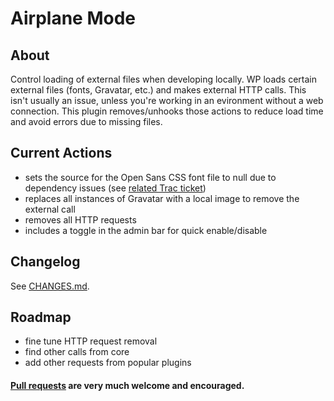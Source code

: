 Airplane Mode
========================

## About
Control loading of external files when developing locally. WP loads certain external files (fonts, Gravatar, etc.) and makes external HTTP calls. This isn't usually an issue, unless you're working in an evironment without a web connection. This plugin removes/unhooks those actions to reduce load time and avoid errors due to missing files.

## Current Actions
* sets the source for the Open Sans CSS font file to null due to dependency issues (see [related Trac ticket](https://core.trac.wordpress.org/ticket/28478))
* replaces all instances of Gravatar with a local image to remove the external call
* removes all HTTP requests
* includes a toggle in the admin bar for quick enable/disable

## Changelog

See [CHANGES.md](CHANGES.md).

## Roadmap
* fine tune HTTP request removal
* find other calls from core
* add other requests from popular plugins

#### [Pull requests](https://github.com/norcross/airplane-mode/pulls) are very much welcome and encouraged.
